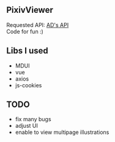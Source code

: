 ## PixivViewer
Requested API: [AD's API](https://api.imjad.cn/pixiv_v2.md)   
Code for fun :)
## Libs I used
+ MDUI
+ vue
+ axios
+ js-cookies
## TODO
+ fix many bugs
+ adjust UI
+ enable to view multipage illustrations
